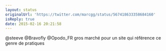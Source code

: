 ```yaml
---
layout: status
originalUrl: 'https://twitter.com/marcgg/status/567418633358684160'
isReply: true
date: 2015-02-16 20:21:58
---
```


@steeve @Bravofly @Opodo_FR gros marché pour un site qui référence ce genre de pratiques

